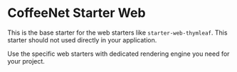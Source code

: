 # CoffeeNet Starter Web

This is the base starter for the web starters like `starter-web-thymleaf`.
This starter should not used directly in your application.

Use the specific web starters with dedicated rendering engine you need for your project.